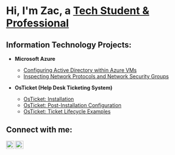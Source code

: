 <h1>Hi, I'm Zac, a <a href="https://linkedin.com/in/zac-smothers-90a701315/">Tech Student & Professional</a></h1>

<h2>Information Technology Projects:</h2>

- <b>Microsoft Azure</b>
  - [Configuring Active Directory within Azure VMs](https://github.com/zacsmothers/configure-ad)
  - [Inspecting Network Protocols and Network Security Groups](https://github.com/zacsmothers/azure-network-protocols)

- <b>OsTicket (Help Desk Ticketing System)</b>
  - [OsTicket: Installation](https://github.com/zacsmothers/osticket-prereqs)
  - [OsTicket: Post-Installation Configuration](https://github.com/zacsmothers/post-install-config)
  - [OsTicket: Ticket Lifecycle Examples](https://github.com/zacsmothers/ticket-lifecycle)

<h2>Connect with me:</h2>

[<img align="left" alt="Zac | LinkedIn" width="22px" src="https://cdn.jsdelivr.net/npm/simple-icons@v3/icons/linkedin.svg" />][linkedin]
[<img align="left" alt="Zac | Indeed" width="22px" src="https://cdn.jsdelivr.net/npm/simple-icons@v3/icons/indeed.svg" />][indeed]

[linkedin]: https://linkedin.com/in/zac-smothers-90a701315
[indeed]: https://www.indeed.com/

